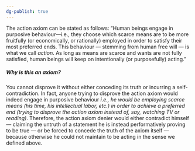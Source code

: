 ```yaml
---
dg-publish: true
---
```

The action axiom can be stated as follows: 
“Human beings engage in purposive behaviour—i.e., they choose which scarce means are to be more fruitfully (or economically, or rationally) employed in order to satisfy their most preferred ends. This behaviour — stemming from human free will — is what we call _action_. As long as means are scarce and wants are not fully satisfied, human beings will keep on intentionally (or purposefully) acting.”

##### Why is this an axiom? 
You cannot disprove it without either conceding its truth or incurring a self-contradiction. 
In fact, anyone trying to disprove the action axiom would indeed engage in purposive behaviour _i.e., he would be employing scarce means (his time, his intellectual labor, etc.) in order to achieve a preferred end (trying to disprove the action axiom instead of, say, watching TV or reading)_. 
Therefore, the action axiom denier would either contradict himself — claiming the untruth of a statement he is instead performatively proving to be true — or be forced to concede the truth of the axiom itself — because otherwise he could not maintain to be acting in the sense we defined above.